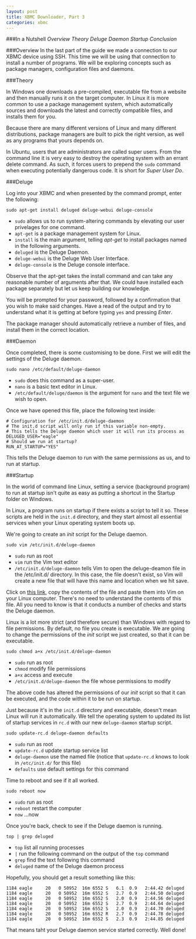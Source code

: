 ```yaml
---
layout: post
title: XBMC Downloader, Part 3
categories: xbmc
---
```


###In a Nutshell
_Overview_
_Theory_
_Deluge_
_Daemon_
_Startup_
_Conclusion_

###Overview
In the last part of the guide we made a connection to our XBMC device using SSH. This time we will be using that connection to install a number of programs. We will be exploring concepts such as package managers, configuration files and daemons.

###Theory

In Windows one downloads a pre-compiled, executable file from a website and then manually runs it on the target computer. In Linux it is more common to use a package management system, which automatically sources and downloads the latest and correctly compatible files, and installs them for you.

Because there are many different versions of Linux and many different distributions, package managers are built to pick the right version, as well as any programs that yours depends on.

In Ubuntu, users that are administrators are called super users. From the command line it is very easy to destroy the operating system with an errant delete command. As such, it forces users to prepend the `sudo` command when executing potentially dangerous code. It is short for _Super User Do_.

###Deluge

Log into your XBMC and when presented by the command prompt, enter the following:

`sudo apt-get install deluged deluge-webui deluge-console`

- `sudo` allows us to run system-altering commands by elevating our user privelages for one command.
- `apt-get` is a package management system for Linux.
- `install` is the main argument, telling _apt-get_ to install packages named in the following arguments.
- `deluged` is the Deluge Daemon.
- `deluge-webui` is the Deluge Web User Interface.
- `deluge-console` is the Deluge console interface.

Observe that the apt-get takes the install command and can take any reasonable number of arguments after that. We could have installed each package separately but let us keep building our knowledge.

You will be prompted for your password, followed by a confirmation that you wish to make said changes. Have a read of the output and try to understand what it is getting at before typing `yes` and pressing _Enter_.

The package manager should automatically retrieve a number of files, and install them in the correct location.

###Daemon

Once completed, there is some customising to be done. First we will edit the settings of the Deluge daemon.

`sudo nano /etc/default/deluge-daemon`

- `sudo` does this command as a super-user.
- `nano` is a basic text editor in Linux.
- `/etc/default/deluge/daemon` is the argument for `nano` and the text file we wish to open.

Once we have opened this file, place the following text inside:

    # Configuration for /etc/init.d/deluge-daemon
    # The init.d script will only run if this variable non-empty.
    # This tells the Deluge daemon which user it will run its process as
    DELUGED_USER="eagle"
    # Should we run at startup?
    RUN_AT_STARTUP="YES"

This tells the Deluge daemon to run with the same permissions as us, and to run at startup.

###Startup

In the world of command line Linux, setting a service (background program) to run at startup isn't quite as easy as putting a shortcut in the Startup folder on Windows.

In Linux, a program runs on startup if there exists a script to tell it so. These scripts are held in the `init.d` directory, and they start almost all essential services when your Linux operating system boots up.

We're going to create an *init* script for the Deluge daemon.

`sudo vim /etc/init.d/deluge-daemon`

- `sudo` run as root
- `vim` run the Vim text editor
- `/etc/init.d/deluge-daemon` tells Vim to open the deluge-deamon file in the /etc/init.d/ directory. In this case, the file doesn't exist, so Vim will create a new file that will have this name and location when we hit save.

Click on [this link](http://raw.githubusercontent.com/dancingborg/dancingborg.github.io/master/_misc/deluge-daemon.txt), copy the contents of the file and paste them into Vim on your Linux computer. There's no need to understand the contents of this file. All you need to know is that it conducts a number of checks and starts the Deluge daemon.

Linux is a lot more strict (and therefore secure) than Windows with regard to file permissions. By default, no file you create is executable. We are going to change the permissions of the *init* script we just created, so that it can be executable.

`sudo chmod a+x /etc/init.d/deluge-daemon`

- `sudo` run as root
- `chmod` modify file permissions
- `a+x` access and execute
- `/etc/init.d/deluge-daemon` the file whose permissions to modify

The above code has altered the permissions of our *init* script so that it can be executed, and the code within it to be run on startup.

Just because it's in the `init.d` directory and executable, doesn't mean Linux will run it automatically. We tell the operating system to updated its list of startup services in `rc.d` with our new `deluge-daemon` startup script.

`sudo update-rc.d deluge-daemon defaults`

- `sudo` run as root
- `update-rc.d` update startup service list
- `deluge-daemon` use the named file (notice that `update-rc.d` knows to look in `/etc/init.d/` for this file)
- `defaults` use default settings for this command

Time to reboot and see if it all worked.

`sudo reboot now`

- `sudo` run as root
- `reboot` restart the computer
- `now` ...now

Once you're back, check to see if the Deluge daemon is running.

`top | grep deluged`

- `top` list all running processes
- `|` run the following command on the output of the `top` command
- `grep` find the text following this command
- `deluged` name of the Deluge daemon process

Hopefully, you should get a result something like this:

    1184 eagle     20   0 50952  16m 6552 S   6.1  0.9   2:44.42 deluged
    1184 eagle     20   0 50952  16m 6552 S   2.7  0.9   2:44.50 deluged
    1184 eagle     20   0 50952  16m 6552 S   2.0  0.9   2:44.56 deluged
    1184 eagle     20   0 50952  16m 6552 S   2.7  0.9   2:44.64 deluged
    1184 eagle     20   0 50952  16m 6552 S   2.0  0.9   2:44.70 deluged
    1184 eagle     20   0 50952  16m 6552 R   2.7  0.9   2:44.78 deluged
    1184 eagle     20   0 50952  16m 6552 S   2.3  0.9   2:44.85 deluged

That means taht your Deluge daemon service started correctly. Well done!
